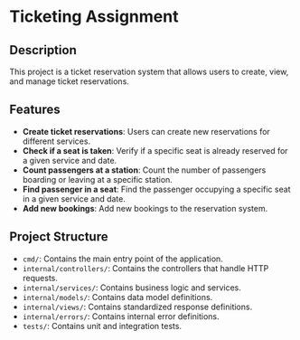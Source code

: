 # Ticketing Assignment

## Description
This project is a ticket reservation system that allows users to create, view, and manage ticket reservations.

## Features

- **Create ticket reservations**: Users can create new reservations for different services.
- **Check if a seat is taken**: Verify if a specific seat is already reserved for a given service and date.
- **Count passengers at a station**: Count the number of passengers boarding or leaving at a specific station.
- **Find passenger in a seat**: Find the passenger occupying a specific seat in a given service and date.
- **Add new bookings**: Add new bookings to the reservation system.


## Project Structure
- `cmd/`: Contains the main entry point of the application.
- `internal/controllers/`: Contains the controllers that handle HTTP requests.
- `internal/services/`: Contains business logic and services.
- `internal/models/`: Contains data model definitions.
- `internal/views/`: Contains standardized response definitions.
- `internal/errors/`: Contains internal error definitions.
- `tests/`: Contains unit and integration tests.
